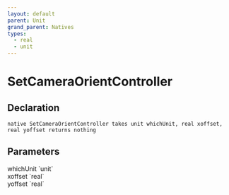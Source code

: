 ```yaml
---
layout: default
parent: Unit
grand_parent: Natives
types:
  - real
  - unit
---
```


# SetCameraOrientController

## Declaration

```
native SetCameraOrientController takes unit whichUnit, real xoffset, real yoffset returns nothing
```

## Parameters
<dl>
  <dt>whichUnit `unit`</dt>
  <dd></dd>

  <dt>xoffset `real`</dt>
  <dd></dd>

  <dt>yoffset `real`</dt>
  <dd></dd>
</dl>